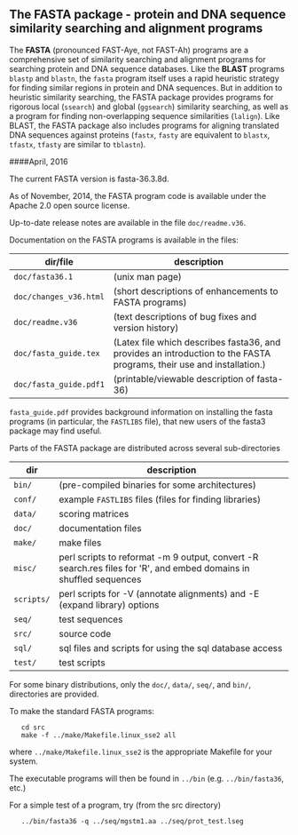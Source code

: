 
## The FASTA package - protein and DNA sequence similarity searching and alignment programs

The **FASTA** (pronounced FAST-Aye, not FAST-Ah) programs are a
comprehensive set of similarity searching and alignment programs for
searching protein and DNA sequence databases.  Like the **BLAST** programs `blastp` and `blastn`, the `fasta` program itself uses a rapid heuristic strategy for finding similar regions in protein and DNA sequences.  But in
addition to heuristic similarity searching, the FASTA package provides
programs for rigorous local (`ssearch`) and global (`ggsearch`)
similarity searching, as well as a program for finding non-overlapping
sequence similarities (`lalign`).  Like BLAST, the FASTA package also
includes programs for aligning translated DNA sequences against
proteins (`fastx`, `fasty` are equivalent to `blastx`, `tfastx`,
`tfasty` are similar to `tblastn`).

####April, 2016

The current FASTA version is fasta-36.3.8d.

As of November, 2014, the FASTA program code is available under the
Apache 2.0 open source license.

Up-to-date release notes are available in the file `doc/readme.v36`.

Documentation on the FASTA programs is available in the files:

dir/file | description
----------|------------
`doc/fasta36.1` | (unix man page)
`doc/changes_v36.html` | (short descriptions of enhancements to FASTA programs)
`doc/readme.v36` | (text descriptions of bug fixes and version history)
`doc/fasta_guide.tex` | (Latex file which describes fasta36, and provides an introduction to the FASTA programs, their use and installation.)
`doc/fasta_guide.pdf1` | (printable/viewable description of fasta-36)

`fasta_guide.pdf` provides background information on installing the
fasta programs (in particular, the `FASTLIBS` file), that new users of
the fasta3 package may find useful.

Parts of the FASTA package are distributed across several sub-directories

dir | description
----|------------
`bin/` | (pre-compiled binaries for some architectures)
`conf/` | example `FASTLIBS` files (files for finding libraries)
`data/` | scoring matrices
`doc/` | documentation files
`make/` | make files
`misc/` | perl scripts to reformat -m 9 output, convert -R search.res files for 'R', and embed domains in shuffled sequences
`scripts/` |  perl scripts for -V (annotate alignments) and -E (expand library) options
`seq/` | test sequences
`src/` | source code
`sql/` | sql files and scripts for using the sql database access
`test/` | test scripts

For some binary distributions, only the `doc/`, `data/`, `seq/`, and `bin/`,
directories are provided.

To make the standard FASTA programs:
```
   cd src
   make -f ../make/Makefile.linux_sse2 all
```
where `../make/Makefile.linux_sse2` is the appropriate Makefile for your system. 

The executable programs will then be found in `../bin`
(e.g. `../bin/fasta36`, etc.)

For a simple test of a program, try (from the src directory)
```
   ../bin/fasta36 -q ../seq/mgstm1.aa ../seq/prot_test.lseg
```

